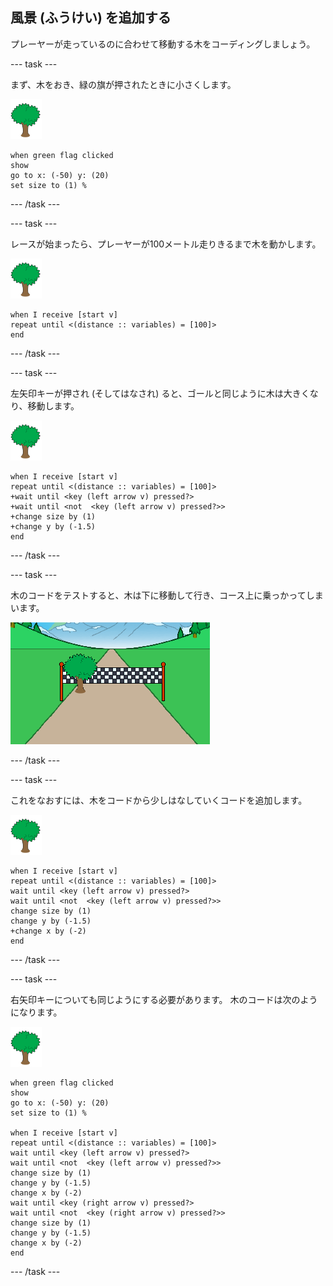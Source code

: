 ## 風景 (ふうけい) を追加する

プレーヤーが走っているのに合わせて移動する木をコーディングしましょう。

--- task ---

まず、木をおき、緑の旗が押されたときに小さくします。

![木のスプライト](images/tree-sprite.png)

```blocks3
when green flag clicked
show
go to x: (-50) y: (20)
set size to (1) %
```

--- /task ---


--- task ---

レースが始まったら、プレーヤーが100メートル走りきるまで木を動かします。

![木のスプライト](images/tree-sprite.png)

```blocks3
when I receive [start v]
repeat until <(distance :: variables) = [100]>
end

```

--- /task ---

--- task ---

左矢印キーが押され (そしてはなされ) ると、ゴールと同じように木は大きくなり、移動します。

![木のスプライト](images/tree-sprite.png)

```blocks3
when I receive [start v]
repeat until <(distance :: variables) = [100]>
+wait until <key (left arrow v) pressed?>
+wait until <not  <key (left arrow v) pressed?>>
+change size by (1)
+change y by (-1.5)
end
```

--- /task ---

--- task ---

木のコードをテストすると、木は下に移動して行き、コース上に乗っかってしまいます。

![コースに乗っかる木](images/sprint-tree-bug.png)

--- /task ---

--- task ---

これをなおすには、木をコードから少しはなしていくコードを追加します。

![木のスプライト](images/tree-sprite.png)

```blocks3
when I receive [start v]
repeat until <(distance :: variables) = [100]>
wait until <key (left arrow v) pressed?>
wait until <not  <key (left arrow v) pressed?>>
change size by (1)
change y by (-1.5)
+change x by (-2)
end
```

--- /task ---

--- task ---

右矢印キーについても同じようにする必要があります。 木のコードは次のようになります。

![木のスプライト](images/tree-sprite.png)

```blocks3
when green flag clicked
show
go to x: (-50) y: (20)
set size to (1) %

when I receive [start v]
repeat until <(distance :: variables) = [100]>
wait until <key (left arrow v) pressed?>
wait until <not  <key (left arrow v) pressed?>>
change size by (1)
change y by (-1.5)
change x by (-2)
wait until <key (right arrow v) pressed?>
wait until <not  <key (right arrow v) pressed?>>
change size by (1)
change y by (-1.5)
change x by (-2)
end
```

--- /task ---

